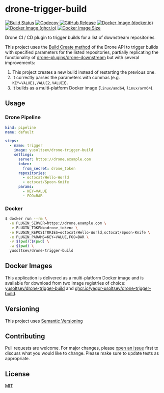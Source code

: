 # drone-trigger-build

[![Build Status](https://github.com/yegor-usoltsev/drone-trigger-build/actions/workflows/ci.yml/badge.svg)](https://github.com/yegor-usoltsev/drone-trigger-build/actions)
[![Codecov](https://codecov.io/github/yegor-usoltsev/drone-trigger-build/graph/badge.svg?token=W3C1MTB6S4)](https://codecov.io/github/yegor-usoltsev/drone-trigger-build)
[![GitHub Release](https://img.shields.io/github/v/release/yegor-usoltsev/drone-trigger-build?sort=semver)](https://github.com/yegor-usoltsev/drone-trigger-build/releases)
[![Docker Image (docker.io)](https://img.shields.io/docker/v/yusoltsev/drone-trigger-build?label=docker.io&sort=semver)](https://hub.docker.com/r/yusoltsev/drone-trigger-build)
[![Docker Image (ghcr.io)](https://img.shields.io/docker/v/yusoltsev/drone-trigger-build?label=ghcr.io&sort=semver)](https://github.com/yegor-usoltsev/drone-trigger-build/pkgs/container/drone-trigger-build)
[![Docker Image Size](https://img.shields.io/docker/image-size/yusoltsev/drone-trigger-build?sort=semver&arch=amd64)](https://hub.docker.com/r/yusoltsev/drone-trigger-build/tags)

Drone CI / CD plugin to trigger builds for a list of downstream repositories.

This project uses the [Build Create method](https://docs.drone.io/api/builds/build_create/) of the Drone API to
trigger builds with specified parameters for the listed repositories, partially replicating the functionality
of [drone-plugins/drone-downstream](https://github.com/drone-plugins/drone-downstream) but with several improvements:

1. This project creates a new build instead of restarting the previous one.
2. It correctly parses the parameters with commas (e.g. `KEY=VALUE1,VALUE2,VALUE3`).
3. It builds as a multi-platform Docker image (`linux/amd64`, `linux/arm64`).

## Usage

### Drone Pipeline

```yaml
kind: pipeline
name: default

steps:
  - name: trigger
    image: yusoltsev/drone-trigger-build
    settings:
      server: https://drone.example.com
      token:
        from_secret: drone_token
      repositories:
        - octocat/Hello-World
        - octocat/Spoon-Knife
      params:
        - KEY=VALUE
        - FOO=BAR
```

### Docker

```bash
$ docker run --rm \
  -e PLUGIN_SERVER=https://drone.example.com \
  -e PLUGIN_TOKEN=<drone_token> \
  -e PLUGIN_REPOSITORIES=octocat/Hello-World,octocat/Spoon-Knife \
  -e PLUGIN_PARAMS=KEY=VALUE,FOO=BAR \
  -v $(pwd):$(pwd) \
  -w $(pwd) \
  yusoltsev/drone-trigger-build
```

## Docker Images

This application is delivered as a multi-platform Docker image and is available for download from two image registries
of choice: [yusoltsev/drone-trigger-build](https://hub.docker.com/r/yusoltsev/drone-trigger-build)
and [ghcr.io/yegor-usoltsev/drone-trigger-build](https://github.com/yegor-usoltsev/drone-trigger-build/pkgs/container/drone-trigger-build).

## Versioning

This project uses [Semantic Versioning](https://semver.org)

## Contributing

Pull requests are welcome. For major changes,
please [open an issue](https://github.com/yegor-usoltsev/drone-trigger-build/issues/new) first to discuss what you would
like to change. Please make sure to update tests as appropriate.

## License

[MIT](https://github.com/yegor-usoltsev/drone-trigger-build/blob/main/LICENSE)
